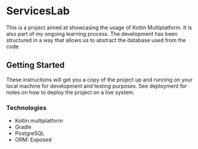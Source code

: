 # ServicesLab

This is a project aimed at showcasing the usage of Kotlin Multiplatform. It is also part of my ongoing learning process. The development has been structured in a way that allows us to abstract the database used from the code

## Getting Started

These instructions will get you a copy of the project up and running on your local machine for development and testing purposes. See deployment for notes on how to deploy the project on a live system.

### Technologies

* Kotlin multiplatform
* Gradle
* PostgreSQL
* ORM: Exposed
